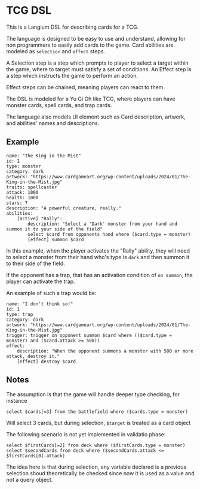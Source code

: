 # TCG DSL

This is a Langium DSL for describing cards for a TCG.

The language is designed to be easy to use and understand, allowing for non programmers to easily add cards to the game.
Card abilities are modeled as `selection` and `effect` steps.

A Selection step is a step which prompts to player to select a target within the game, where to target must satisfy a set of conditions.
An Effect step is a step which instructs the game to perform an action.

Effect steps can be chained, meaning players can react to them.

The DSL is modeled for a Yu Gi Oh like TCG, where players can have monster cards, spell cards, and trap cards.

The language also models UI element such as Card description, artwork, and abilities' names and descriptions.

## Example

```
name: "The King in the Mist" 
id: 1
type: monster
category: dark
artwork: "https://www.cardgameart.org/wp-content/uploads/2024/01/The-King-in-the-Mist.jpg"
traits: spellcaster
attack: 1000
health: 1000
stars: 7
description: "A powerful creature, really."
abilities:
    [active] "Rally":
        description: "Select a 'Dark' monster from your hand and summon it to your side of the field"
        select $card from opponents hand where ($card.type = monster)
        [effect] summon $card
```

In this example, when the player activates the "Rally" ability, they will need to select a monster from their hand who's type is `dark` and then summon it to their side of the field.

If the opponent has a trap, that has an activation condition of `on summon`, the player can activate the trap.

An example of such a trap would be:

```
name: "I don't think so!" 
id: 1
type: trap
category: dark
artwork: "https://www.cardgameart.org/wp-content/uploads/2024/01/The-King-in-the-Mist.jpg"
trigger: trigger on opponent summon $card where (($card.type = monster) and ($card.attack >= 500))
effect: 
    description: "When the opponent summons a monster with 500 or more attack, destroy it."
    [effect] destroy $card
```

## Notes

The assumption is that the game will handle deeper type checking, for instance

```
select $cards[=3] from the battlefield where ($cards.type = monster)
```

Will select 3 cards, but during selection, `$target` is treated as a card object

The following scenario is not yet implemented in validatio phase:

```
select $firstCards[=2] from deck where ($firstCards.type = monster)
select $secondCards from deck where ($secondCards.attack <= $firstCards[0].attack)
```

The idea here is that during selection, any variable declared is a previous selection shoud theoretically be checked 
since now it is used as a value and not a query object.


